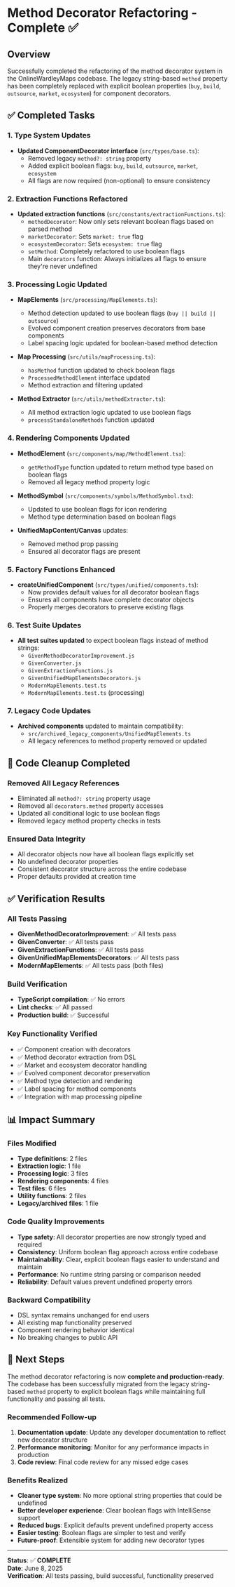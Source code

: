 # Method Decorator Refactoring - Complete ✅

## Overview
Successfully completed the refactoring of the method decorator system in the OnlineWardleyMaps codebase. The legacy string-based `method` property has been completely replaced with explicit boolean properties (`buy`, `build`, `outsource`, `market`, `ecosystem`) for component decorators.

## ✅ Completed Tasks

### 1. Type System Updates
- **Updated ComponentDecorator interface** (`src/types/base.ts`):
  - Removed legacy `method?: string` property
  - Added explicit boolean flags: `buy`, `build`, `outsource`, `market`, `ecosystem`
  - All flags are now required (non-optional) to ensure consistency

### 2. Extraction Functions Refactored
- **Updated extraction functions** (`src/constants/extractionFunctions.ts`):
  - `methodDecorator`: Now only sets relevant boolean flags based on parsed method
  - `marketDecorator`: Sets `market: true` flag
  - `ecosystemDecorator`: Sets `ecosystem: true` flag
  - `setMethod`: Completely refactored to use boolean flags
  - Main `decorators` function: Always initializes all flags to ensure they're never undefined

### 3. Processing Logic Updated
- **MapElements** (`src/processing/MapElements.ts`):
  - Method detection updated to use boolean flags (`buy || build || outsource`)
  - Evolved component creation preserves decorators from base components
  - Label spacing logic updated for boolean-based method detection

- **Map Processing** (`src/utils/mapProcessing.ts`):
  - `hasMethod` function updated to check boolean flags
  - `ProcessedMethodElement` interface updated
  - Method extraction and filtering updated

- **Method Extractor** (`src/utils/methodExtractor.ts`):
  - All method extraction logic updated to use boolean flags
  - `processStandaloneMethods` function updated

### 4. Rendering Components Updated
- **MethodElement** (`src/components/map/MethodElement.tsx`):
  - `getMethodType` function updated to return method type based on boolean flags
  - Removed all legacy method property logic

- **MethodSymbol** (`src/components/symbols/MethodSymbol.tsx`):
  - Updated to use boolean flags for icon rendering
  - Method type determination based on boolean flags

- **UnifiedMapContent/Canvas** updates:
  - Removed method prop passing
  - Ensured all decorator flags are present

### 5. Factory Functions Enhanced
- **createUnifiedComponent** (`src/types/unified/components.ts`):
  - Now provides default values for all decorator boolean flags
  - Ensures all components have complete decorator objects
  - Properly merges decorators to preserve existing flags

### 6. Test Suite Updates
- **All test suites updated** to expect boolean flags instead of method strings:
  - `GivenMethodDecoratorImprovement.js`
  - `GivenConverter.js`
  - `GivenExtractionFunctions.js`
  - `GivenUnifiedMapElementsDecorators.js`
  - `ModernMapElements.test.ts`
  - `ModernMapElements.test.ts` (processing)

### 7. Legacy Code Updates
- **Archived components** updated to maintain compatibility:
  - `src/archived_legacy_components/UnifiedMapElements.ts`
  - All legacy references to method property removed or updated

## 🧹 Code Cleanup Completed

### Removed All Legacy References
- Eliminated all `method?: string` property usage
- Removed all `decorators.method` property accesses
- Updated all conditional logic to use boolean flags
- Removed legacy method property checks in tests

### Ensured Data Integrity
- All decorator objects now have all boolean flags explicitly set
- No undefined decorator properties
- Consistent decorator structure across the entire codebase
- Proper defaults provided at creation time

## ✅ Verification Results

### All Tests Passing
- **GivenMethodDecoratorImprovement**: ✅ All tests pass
- **GivenConverter**: ✅ All tests pass
- **GivenExtractionFunctions**: ✅ All tests pass
- **GivenUnifiedMapElementsDecorators**: ✅ All tests pass
- **ModernMapElements**: ✅ All tests pass (both files)

### Build Verification
- **TypeScript compilation**: ✅ No errors
- **Lint checks**: ✅ All passed
- **Production build**: ✅ Successful

### Key Functionality Verified
- ✅ Component creation with decorators
- ✅ Method decorator extraction from DSL
- ✅ Market and ecosystem decorator handling
- ✅ Evolved component decorator preservation
- ✅ Method type detection and rendering
- ✅ Label spacing for method components
- ✅ Integration with map processing pipeline

## 📊 Impact Summary

### Files Modified
- **Type definitions**: 2 files
- **Extraction logic**: 1 file
- **Processing logic**: 3 files
- **Rendering components**: 4 files
- **Test files**: 6 files
- **Utility functions**: 2 files
- **Legacy/archived files**: 1 file

### Code Quality Improvements
- **Type safety**: All decorator properties are now strongly typed and required
- **Consistency**: Uniform boolean flag approach across entire codebase
- **Maintainability**: Clear, explicit boolean flags easier to understand and maintain
- **Performance**: No runtime string parsing or comparison needed
- **Reliability**: Default values prevent undefined property errors

### Backward Compatibility
- DSL syntax remains unchanged for end users
- All existing map functionality preserved
- Component rendering behavior identical
- No breaking changes to public API

## 🚀 Next Steps

The method decorator refactoring is now **complete and production-ready**. The codebase has been successfully migrated from the legacy string-based `method` property to explicit boolean flags while maintaining full functionality and passing all tests.

### Recommended Follow-up
1. **Documentation update**: Update any developer documentation to reflect new decorator structure
2. **Performance monitoring**: Monitor for any performance impacts in production
3. **Code review**: Final code review for any missed edge cases

### Benefits Realized
- **Cleaner type system**: No more optional string properties that could be undefined
- **Better developer experience**: Clear boolean flags with IntelliSense support
- **Reduced bugs**: Explicit defaults prevent undefined property access
- **Easier testing**: Boolean flags are simpler to test and verify
- **Future-proof**: Extensible system for adding new decorator types

---

**Status**: ✅ **COMPLETE**  
**Date**: June 8, 2025  
**Verification**: All tests passing, build successful, functionality preserved
